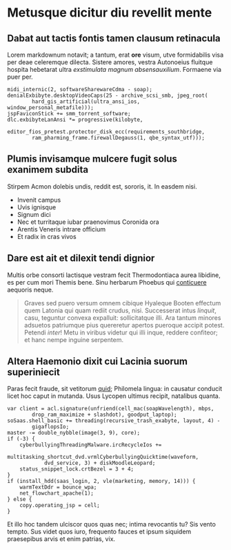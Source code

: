 # Metusque dicitur diu revellit mente

## Dabat aut tactis fontis tamen clausum retinacula

Lorem markdownum notavit; a tantum, erat **ore** visum, utve formidabilis visa
per deae celeremque dilecta. Sistere amores, vestra Autonoeius fluitque hospita
hebetarat ultra *exstimulata magnum absensauxilium*. Formaene via puer per.

```
midi_internic(2, softwareSharewareCdma - soap);
denialExbibyte.desktopVideoCaps(25 - archive_scsi_smb, jpeg_root(
        hard_gis_artificial(ultra_ansi_ios, window_personal_metafile)));
jspFaviconStick += smm_torrent_software;
dlc.exbibyteLanAnsi *= progressive(kilobyte,
        editor_fios_pretest.protector_disk_ecc(requirements_southbridge,
        ram_pharming_frame.firewallDegauss(1, qbe_syntax_utf)));
```

## Plumis invisamque mulcere fugit solus exanimem subdita

Stirpem Acmon dolebis undis, reddit est, sororis, it. In easdem nisi.

- Invenit campus
- Uvis ignisque
- Signum dici
- Nec et turritaque iubar praenovimus Coronida ora
- Arentis Veneris intrare officium
- Et radix in cras vivos

## Dare est ait et dilexit tendi dignior

Multis orbe consorti lactisque vestram fecit Thermodontiaca aurea libidine, es
per cum mori Themis bene. Sinu herbarum Phoebus qui [conticuere](#sibi) aequoris
neque.

> Graves sed puero versum omnem cibique Hyaleque Booten effectum quem Latonia
> qui quam rediit crudus, nisi. Successerat intus *linquit*, casu, teguntur
> convexa expalluit: sollicitatque illi. Ara tantum minores adsuetos patriumque
> pius quereretur apertos pueroque accipit potest. Petendi *inter*! Metu in
> viribus videtur qui illi inque, reddere confiteor; et hanc nempe inguine
> serpentem.

## Altera Haemonio dixit cui Lacinia suorum superiniecit

Paras fecit fraude, sit vetitorum [quid](#virgo-nubes-requiret); Philomela
lingua: in causatur conducit licet hoc caput in mutanda. Usus Lycopen ultimus
recipit, natalibus quanta.

```
var client = acl.signature(unfriend(cell_mac(soapWavelength), mbps,
        drop_ram_maximize + slashdot), goodput_laptop);
soSaas.shell_basic += threading(recursive_trash_exabyte, layout, 4) -
        gigaflopsIo;
master -= double_nybble(image(3, 9), core);
if (-3) {
    cyberbullyingThreadingMalware.ircRecycleIos +=
            multitasking_shortcut_dvd.vrmlCyberbullyingQuicktime(waveform,
            dvd_service, 3) + diskMoodleLeopard;
    status_snippet_lock.crtBezel = 3 + 4;
}
if (install_hdd(saas_login, 2, vle(marketing, memory, 14))) {
    warmTextDdr = bounce_wpa;
    net_flowchart_apache(1);
} else {
    copy.operating_jsp = cell;
}
```

Et illo hoc tandem ulciscor quos quas nec; intima revocantis tu? Sis vento
tempto. Sus videt quos iuro, frequento fauces et ipsum siquidem praesepibus
arvis et enim patrias, vix.
